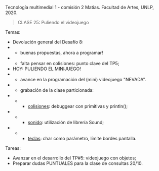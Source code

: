 Tecnología multimedial 1 - comisión 2 Matias. Facultad de Artes, UNLP, 2020.

> CLASE 25: Puliendo el videojuego

Temas:

- Devolución general del Desafío 8:
- - buenas propuestas, ahora a programar!
- - falta pensar en colisiones: punto clave del TP5;
- HOY: PULIENDO EL MINIJUEGO!
- - avance en la programación del (mini) videojuego "NEVADA".
- - grabación de la clase particionada:
- - - [colisiones](https://drive.google.com/file/d/1azE-dB_K-91NrKn6EMbMkeTTEt-C8umk/view?usp=sharing): debuggear con primitivas y println();
- - - [sonido](https://drive.google.com/file/d/1E2BYbAb_LM6EjLNvjOAziZwo9P1_b4wD/view?usp=sharing): utilización de librería Sound;
- - - [teclas](https://drive.google.com/file/d/1jPLAQ_ylpIrK9SJkGcF37UZu9t0SVezA/view?usp=sharing): char como parámetro, límite bordes pantalla.

Tareas:
- Avanzar en el desarrollo del TP#5: videojuego con objetos;
- Preparar dudas PUNTUALES para la clase de consultas 20/10.
